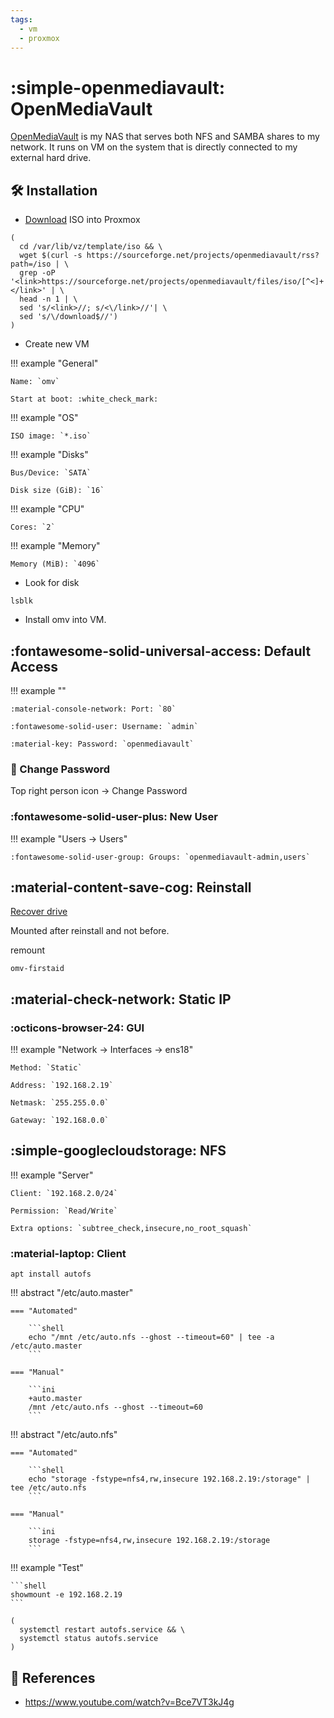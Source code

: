 ```yaml
---
tags:
  - vm
  - proxmox
---
```

# :simple-openmediavault: OpenMediaVault

[OpenMediaVault][3] is my NAS that serves both NFS and SAMBA shares to my network. It runs on VM on the system that is directly connected to my external hard drive.

## :hammer_and_wrench: Installation

- [Download][2] ISO into Proxmox

```shell title="pve"
(
  cd /var/lib/vz/template/iso && \
  wget $(curl -s https://sourceforge.net/projects/openmediavault/rss?path=/iso | \
  grep -oP '<link>https://sourceforge.net/projects/openmediavault/files/iso/[^<]+</link>' | \
  head -n 1 | \
  sed 's/<link>//; s/<\/link>//'| \
  sed 's/\/download$//')
)
```

- Create new VM

!!! example "General"

    Name: `omv`
    
    Start at boot: :white_check_mark:

!!! example "OS"

    ISO image: `*.iso`

!!! example "Disks"

    Bus/Device: `SATA`

    Disk size (GiB): `16`

!!! example "CPU"

    Cores: `2`

!!! example "Memory"

    Memory (MiB): `4096`

- Look for disk

```shell
lsblk
```

- Install omv into VM.

## :fontawesome-solid-universal-access: Default Access

!!! example ""

    :material-console-network: Port: `80`

    :fontawesome-solid-user: Username: `admin`

    :material-key: Password: `openmediavault`

### :key: Change Password

Top right person icon -> Change Password

### :fontawesome-solid-user-plus: New User

!!! example "Users -> Users"

    :fontawesome-solid-user-group: Groups: `openmediavault-admin,users`

## :material-content-save-cog: Reinstall

[Recover drive][1]

Mounted after reinstall and not before.

remount

```shell
omv-firstaid
```

## :material-check-network: Static IP

### :octicons-browser-24: GUI

!!! example "Network -> Interfaces -> ens18"

    Method: `Static`

    Address: `192.168.2.19`

    Netmask: `255.255.0.0`

    Gateway: `192.168.0.0`

## :simple-googlecloudstorage: NFS

!!! example "Server"

    Client: `192.168.2.0/24`

    Permission: `Read/Write`

    Extra options: `subtree_check,insecure,no_root_squash`

### :material-laptop: Client

```shell title="Installation"
apt install autofs
```

!!! abstract "/etc/auto.master"

    === "Automated"

        ```shell
        echo "/mnt /etc/auto.nfs --ghost --timeout=60" | tee -a /etc/auto.master
        ```

    === "Manual"

        ```ini
        +auto.master
        /mnt /etc/auto.nfs --ghost --timeout=60
        ```

!!! abstract "/etc/auto.nfs"

    === "Automated"

        ```shell
        echo "storage -fstype=nfs4,rw,insecure 192.168.2.19:/storage" | tee /etc/auto.nfs
        ```

    === "Manual"

        ```ini
        storage -fstype=nfs4,rw,insecure 192.168.2.19:/storage
        ```

!!! example "Test"

    ```shell
    showmount -e 192.168.2.19
    ```

```shell title="Mount"
(
  systemctl restart autofs.service && \
  systemctl status autofs.service
)
```


## :link: References

- https://www.youtube.com/watch?v=Bce7VT3kJ4g

[1]: <https://www.reddit.com/r/OpenMediaVault/s/vgdGfywcij>
[2]: <https://www.openmediavault.org/?page_id=77>
[3]: <https://www.openmediavault.org/>
